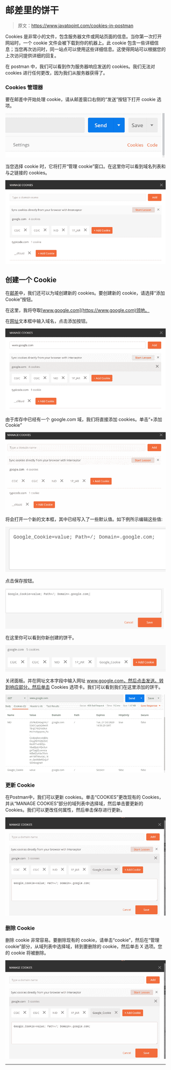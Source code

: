 # 邮差里的饼干

> 原文：<https://www.javatpoint.com/cookies-in-postman>

Cookies 是非常小的文件，包含服务器文件或网站页面的信息。当你第一次打开网站时，一个 cookie 文件会被下载到你的机器上。此 cookie 包含一些详细信息；当您再次访问时，同一站点可以使用这些详细信息。这使得网站可以根据您的上次访问提供详细的回复。

在 postman 中，我们可以看到作为服务器响应发送的 cookies。我们无法对 cookies 进行任何更改，因为我们从服务器获得了。

### Cookies 管理器

要在邮差中开始处理 cookie，请从邮差窗口右侧的“发送”按钮下打开 cookie 选项。

![Cookies in Postman](img/8717151767d2be3c45c2fda2f43e0df1.png)

当您选择 cookie 时，它将打开“管理 cookie”窗口。在这里你可以看到域名列表和与之链接的 cookies。

![Cookies in Postman](img/f0eccb4438452690aa8dc25bdf2831df.png)

## 创建一个 Cookie

在[邮差](https://www.javatpoint.com/postman)中，我们还可以为域创建新的 cookies。要创建新的 cookie，请选择“添加 Cookie”按钮。

在这里，我将夺取[www.google.com](https://www.google.com)领地。

在[网址](https://www.javatpoint.com/url-full-form)文本框中输入域名，点击添加按钮。

![Cookies in Postman](img/59f0c8f10dfac3d1d54e4d4ef15a8d77.png)

由于库存中已经有一个 google.com 域，我们将直接添加 cookies。单击“+添加 Cookie”

![Cookies in Postman](img/0885c1997bcdbc64709cc71c99fe8059.png)

将会打开一个新的文本框，其中已经写入了一些默认值。如下例所示编辑这些值:

![Cookies in Postman](img/59f79cb120188ebcaf8e72db6b397cee.png)

点击保存按钮。

![Cookies in Postman](img/5a28fb812380213483fdf98edb05ca45.png)

在这里你可以看到你新创建的饼干。

![Cookies in Postman](img/09ef46602117f16a7863a93a908d5e76.png)

关闭面板。并在网址文本字段中输入网址 www.google.com，然后点击发送。转到响应部分，然后单击 Cookies 选项卡。我们可以看到我们在这里添加的饼干。

![Cookies in Postman](img/f2bfd8e7aec982e8e96a32d600a0afd0.png)

### 更新 Cookie

在Postman中，我们可以更新 cookies。单击“COOKIES”更改现有的 Cookies，并从“MANAGE COOKIES”部分的域列表中选择域，然后单击要更新的 Cookies。我们可以更改任何属性，然后单击保存进行更新。

![Cookies in Postman](img/a1f34a602bd30567410c9da1172f2cae.png)

### 删除 Cookie

删除 cookie 非常容易。要删除现有的 cookie，请单击“cookie”，然后在“管理 cookie”部分，从域列表中选择域，转到要删除的 cookie，然后单击 X 选项。您的 cookie 将被删除。

![Cookies in Postman](img/1ca086c448dd2bcc219c055fffb531bb.png)

* * *